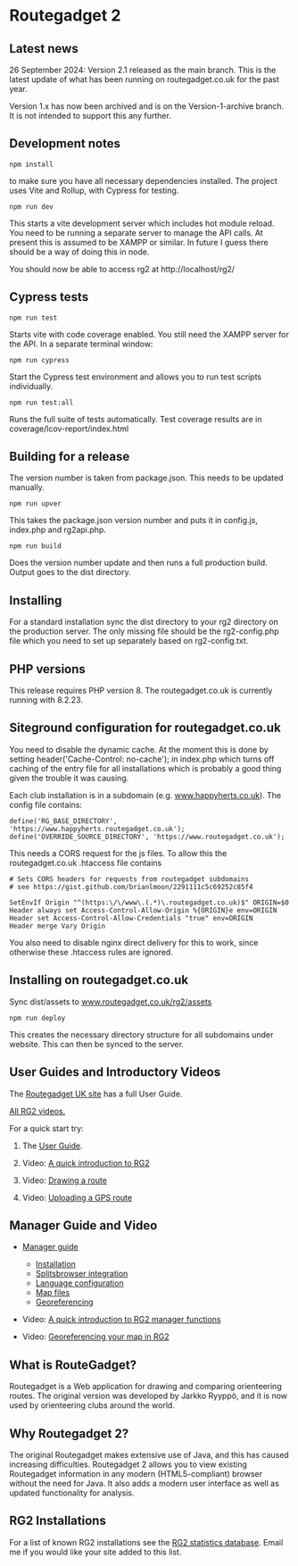 # Routegadget 2

## Latest news

26 September 2024: Version 2.1 released as the main branch. This is the latest update of what has been running on routegadget.co.uk for the past year.

Version 1.x has now been archived and is on the Version-1-archive branch. It is not intended to support this any further.

## Development notes

```
npm install
```

to make sure you have all necessary dependencies installed. The project uses Vite and Rollup, with Cypress for testing.

```
npm run dev
```

This starts a vite development server which includes hot module reload. You need to be running a separate server to manage the API calls. At present this is assumed to be XAMPP or similar. In future I guess there should be a way of doing this in node.

You should now be able to access rg2 at http://localhost/rg2/

## Cypress tests

```
npm run test
```

Starts vite with code coverage enabled. You still need the XAMPP server for the API. In a separate terminal window:

```
npm run cypress
```

Start the Cypress test environment and allows you to run test scripts individually.

```
npm run test:all
```

Runs the full suite of tests automatically. Test coverage results are in coverage/lcov-report/index.html

## Building for a release

The version number is taken from package.json. This needs to be updated manually.

```
npm run upver
```

This takes the package.json version number and puts it in config.js, index.php and rg2api.php.

```
npm run build
```

Does the version number update and then runs a full production build. Output goes to the dist directory.

## Installing

For a standard installation sync the dist directory to your rg2 directory on the production server. The only missing file should be the rg2-config.php file which you need to set up separately based on rg2-config.txt.

## PHP versions

This release requires PHP version 8. The routegadget.co.uk is currently running with 8.2.23.

## Siteground configuration for routegadget.co.uk

You need to disable the dynamic cache. At the moment this is done by setting header('Cache-Control: no-cache'); in index.php which turns off caching of the entry file for all installations which is probably a good thing given the trouble it was causing.

Each club installation is in a subdomain (e.g. www.happyherts.co.uk). The config file contains:

```
define('RG_BASE_DIRECTORY', 'https://www.happyherts.routegadget.co.uk');
define('OVERRIDE_SOURCE_DIRECTORY', 'https://www.routegadget.co.uk');
```

This needs a CORS request for the js files. To allow this the routegadget.co.uk .htaccess file contains

```
# Sets CORS headers for requests from routegadget subdomains
# see https://gist.github.com/brianlmoon/2291111c5c69252c85f4

SetEnvIf Origin "^(https:\/\/www\.(.*)\.routegadget.co.uk)$" ORIGIN=$0
Header always set Access-Control-Allow-Origin %{ORIGIN}e env=ORIGIN
Header set Access-Control-Allow-Credentials "true" env=ORIGIN
Header merge Vary Origin
```

You also need to disable nginx direct delivery for this to work, since otherwise these .htaccess rules are ignored.

## Installing on routegadget.co.uk

Sync dist/assets to www.routegadget.co.uk/rg2/assets

```
npm run deploy
```

This creates the necessary directory structure for all subdomains under website. This can then be synced to the server.

## User Guides and Introductory Videos

The [Routegadget UK site](https://www.routegadget.co.uk) has a full User Guide.

[All RG2 videos.](http://screencast-o-matic.com/channels/c2e22vhJZ)

For a quick start try:

1. The [User Guide](https://www.routegadget.co.uk/docs/intro/).

2. Video: [A quick introduction to RG2](http://screencast-o-matic.com/u/VJsd/RG2-Quick-Introduction)

3. Video: [Drawing a route](http://screencast-o-matic.com/u/VJsd/RG2-Draw-A-Route)

4. Video: [Uploading a GPS route](http://screencast-o-matic.com/u/VJsd/RG2-GPS-Upload)

## Manager Guide and Video

- [Manager guide](https://github.com/Maprunner/rg2/wiki/Manager-details)

  - [Installation](https://github.com/Maprunner/rg2/wiki/Installation)
  - [Splitsbrowser integration](https://github.com/Maprunner/rg2/wiki/Splitsbrowser-integration)
  - [Language configuration](https://github.com/Maprunner/rg2/wiki/Language-configuration)
  - [Map files](https://github.com/Maprunner/rg2/wiki/Map-files)
  - [Georeferencing](https://github.com/Maprunner/rg2/wiki/Georeferencing-maps)

- Video: [A quick introduction to RG2 manager functions](http://screencast-o-matic.com/u/VJsd/RG2-Cassiobury-Manager-Demo)

- Video: [Georeferencing your map in RG2](http://screencast-o-matic.com/u/VJsd/Georeferencing)

## What is RouteGadget?

Routegadget is a Web application for drawing and comparing orienteering routes. The original version was developed by Jarkko Ryyppö, and it is now used by orienteering clubs around the world.

## Why Routegadget 2?

The original Routegadget makes extensive use of Java, and this has caused increasing difficulties.
Routegadget 2 allows you to view existing Routegadget information in any modern (HTML5-compliant) browser without the need for Java. It also adds a modern user interface as well as updated functionality for analysis.

## RG2 Installations

For a list of known RG2 installations see the [RG2 statistics database](http://www.maprunner.co.uk/rg2-stats). Email me if you would like your site added to this list.

```

```
